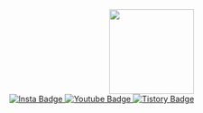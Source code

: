 <!--
[![Top Langs](https://github-readme-stats.vercel.app/api/top-langs/?username=rkskekzzz&layout=compact&theme=react)](https://github.com/anuraghazra/github-readme-stats) -->

<!--
**rkskekzzz/rkskekzzz** is a ✨ _special_ ✨ repository because its `README.md` (this file) appears on your GitHub profile.

Here are some ideas to get you started:

- 🔭 I’m currently working on ...
- 🌱 I’m currently learning ...
- 👯 I’m looking to collaborate on ...
- 🤔 I’m looking for help with ...
- 💬 Ask me about ...
- 📫 How to reach me: ...
- 😄 Pronouns: ...
- ⚡ Fun fact: ...
-->

<div id="header" align="center">
  <img src="https://media.giphy.com/media/Ah3zHH7hvsSB2/giphy.gif" width="150"/>
</div>

<div id="badges">
  <a href="https://www.instagram.com/s._.jhoon/">
    <img src="https://img.shields.io/badge/LinkedIn-E4405F?style=for-the-badge&logo=instagram&logoColor=white" alt="Insta Badge"/>
  </a>
  <a href="https://www.youtube.com/channel/UCpCD2rr3BXem2xWkMA7tGhg">
    <img src="https://img.shields.io/badge/YouTube-FF0000?style=for-the-badge&logo=youtube&logoColor=white" alt="Youtube Badge"/>
  </a>
  <a href="https://sjh4ck3r.tistory.com/">
    <img src="https://img.shields.io/badge/Tistory-000000?style=for-the-badge&logo=Tistory&logoColor=white" alt="Tistory Badge"/>
  </a>
</div>
